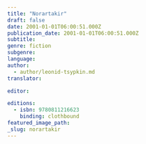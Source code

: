 ```yaml
---
title: "Norartakir"
draft: false
date: 2001-01-01T06:00:51.000Z
publication_date: 2001-01-01T06:00:51.000Z
subtitle:
genre: fiction
subgenre:
language:
author:
  - author/leonid-tsypkin.md
translator:

editor:

editions:
  - isbn: 9780811216623
    binding: clothbound
featured_image_path:
_slug: norartakir
---
```


